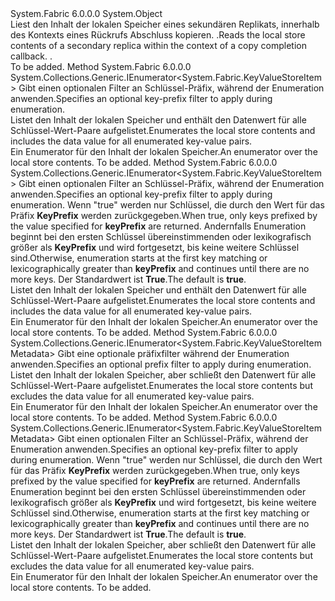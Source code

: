<Type Name="KeyValueStoreEnumerator" FullName="System.Fabric.KeyValueStoreEnumerator">
  <TypeSignature Language="C#" Value="public sealed class KeyValueStoreEnumerator" />
  <TypeSignature Language="ILAsm" Value=".class public auto ansi sealed beforefieldinit KeyValueStoreEnumerator extends System.Object" />
  <TypeSignature Language="DocId" Value="T:System.Fabric.KeyValueStoreEnumerator" />
  <TypeSignature Language="VB.NET" Value="Public NotInheritable Class KeyValueStoreEnumerator" />
  <TypeSignature Language="F#" Value="type KeyValueStoreEnumerator = class" />
  <AssemblyInfo>
    <AssemblyName>System.Fabric</AssemblyName>
    <AssemblyVersion>6.0.0.0</AssemblyVersion>
  </AssemblyInfo>
  <Base>
    <BaseTypeName>System.Object</BaseTypeName>
  </Base>
  <Interfaces />
  <Docs>
    <summary>
      <span data-ttu-id="73f2d-101"><para>Liest den Inhalt der lokalen Speicher eines sekundären Replikats, innerhalb des Kontexts eines Rückrufs Abschluss kopieren. </para>
      <seealso cref="M:System.Fabric.KeyValueStoreReplica.OnCopyComplete(System.Fabric.KeyValueStoreEnumerator)" />.</span><span class="sxs-lookup"><span data-stu-id="73f2d-101"><para>Reads the local store contents of a secondary replica within the context of a copy completion callback.</para>
            <seealso cref="M:System.Fabric.KeyValueStoreReplica.OnCopyComplete(System.Fabric.KeyValueStoreEnumerator)" />.</span></span>
</summary>
    <remarks>To be added.</remarks>
  </Docs>
  <Members>
    <Member MemberName="Enumerate">
      <MemberSignature Language="C#" Value="public System.Collections.Generic.IEnumerator&lt;System.Fabric.KeyValueStoreItem&gt; Enumerate (string keyPrefix);" />
      <MemberSignature Language="ILAsm" Value=".method public hidebysig instance class System.Collections.Generic.IEnumerator`1&lt;class System.Fabric.KeyValueStoreItem&gt; Enumerate(string keyPrefix) cil managed" />
      <MemberSignature Language="DocId" Value="M:System.Fabric.KeyValueStoreEnumerator.Enumerate(System.String)" />
      <MemberSignature Language="VB.NET" Value="Public Function Enumerate (keyPrefix As String) As IEnumerator(Of KeyValueStoreItem)" />
      <MemberSignature Language="F#" Value="member this.Enumerate : string -&gt; System.Collections.Generic.IEnumerator&lt;System.Fabric.KeyValueStoreItem&gt;" Usage="keyValueStoreEnumerator.Enumerate keyPrefix" />
      <MemberType>Method</MemberType>
      <AssemblyInfo>
        <AssemblyName>System.Fabric</AssemblyName>
        <AssemblyVersion>6.0.0.0</AssemblyVersion>
      </AssemblyInfo>
      <ReturnValue>
        <ReturnType>System.Collections.Generic.IEnumerator&lt;System.Fabric.KeyValueStoreItem&gt;</ReturnType>
      </ReturnValue>
      <Parameters>
        <Parameter Name="keyPrefix" Type="System.String" />
      </Parameters>
      <Docs>
        <param name="keyPrefix">
          <para><span data-ttu-id="73f2d-102">Gibt einen optionalen Filter an Schlüssel-Präfix, während der Enumeration anwenden.</span><span class="sxs-lookup"><span data-stu-id="73f2d-102">Specifies an optional key-prefix filter to apply during enumeration.</span></span></para>
        </param>
        <summary>
          <para><span data-ttu-id="73f2d-103">Listet den Inhalt der lokalen Speicher und enthält den Datenwert für alle Schlüssel-Wert-Paare aufgelistet.</span><span class="sxs-lookup"><span data-stu-id="73f2d-103">Enumerates the local store contents and includes the data value for all enumerated key-value pairs.</span></span></para>
        </summary>
        <returns>
          <para><span data-ttu-id="73f2d-104">Ein Enumerator für den Inhalt der lokalen Speicher.</span><span class="sxs-lookup"><span data-stu-id="73f2d-104">An enumerator over the local store contents.</span></span></para>
        </returns>
        <remarks>To be added.</remarks>
      </Docs>
    </Member>
    <Member MemberName="Enumerate">
      <MemberSignature Language="C#" Value="public System.Collections.Generic.IEnumerator&lt;System.Fabric.KeyValueStoreItem&gt; Enumerate (string keyPrefix, bool strictPrefix);" />
      <MemberSignature Language="ILAsm" Value=".method public hidebysig instance class System.Collections.Generic.IEnumerator`1&lt;class System.Fabric.KeyValueStoreItem&gt; Enumerate(string keyPrefix, bool strictPrefix) cil managed" />
      <MemberSignature Language="DocId" Value="M:System.Fabric.KeyValueStoreEnumerator.Enumerate(System.String,System.Boolean)" />
      <MemberSignature Language="VB.NET" Value="Public Function Enumerate (keyPrefix As String, strictPrefix As Boolean) As IEnumerator(Of KeyValueStoreItem)" />
      <MemberSignature Language="F#" Value="member this.Enumerate : string * bool -&gt; System.Collections.Generic.IEnumerator&lt;System.Fabric.KeyValueStoreItem&gt;" Usage="keyValueStoreEnumerator.Enumerate (keyPrefix, strictPrefix)" />
      <MemberType>Method</MemberType>
      <AssemblyInfo>
        <AssemblyName>System.Fabric</AssemblyName>
        <AssemblyVersion>6.0.0.0</AssemblyVersion>
      </AssemblyInfo>
      <ReturnValue>
        <ReturnType>System.Collections.Generic.IEnumerator&lt;System.Fabric.KeyValueStoreItem&gt;</ReturnType>
      </ReturnValue>
      <Parameters>
        <Parameter Name="keyPrefix" Type="System.String" />
        <Parameter Name="strictPrefix" Type="System.Boolean" />
      </Parameters>
      <Docs>
        <param name="keyPrefix">
          <para><span data-ttu-id="73f2d-105">Gibt einen optionalen Filter an Schlüssel-Präfix, während der Enumeration anwenden.</span><span class="sxs-lookup"><span data-stu-id="73f2d-105">Specifies an optional key-prefix filter to apply during enumeration.</span></span></para>
        </param>
        <param name="strictPrefix">
          <para><span data-ttu-id="73f2d-106">Wenn "true" werden nur Schlüssel, die durch den Wert für das Präfix <b>KeyPrefix</b> werden zurückgegeben.</span><span class="sxs-lookup"><span data-stu-id="73f2d-106">When true, only keys prefixed by the value specified for <b>keyPrefix</b> are returned.</span></span> <span data-ttu-id="73f2d-107">Andernfalls Enumeration beginnt bei den ersten Schlüssel übereinstimmenden oder lexikografisch größer als <b>KeyPrefix</b> und wird fortgesetzt, bis keine weitere Schlüssel sind.</span><span class="sxs-lookup"><span data-stu-id="73f2d-107">Otherwise, enumeration starts at the first key matching or lexicographically greater than <b>keyPrefix</b> and continues until there are no more keys.</span></span> <span data-ttu-id="73f2d-108">Der Standardwert ist <b>True</b>.</span><span class="sxs-lookup"><span data-stu-id="73f2d-108">The default is <b>true</b>.</span></span></para>
        </param>
        <summary>
          <para><span data-ttu-id="73f2d-109">Listet den Inhalt der lokalen Speicher und enthält den Datenwert für alle Schlüssel-Wert-Paare aufgelistet.</span><span class="sxs-lookup"><span data-stu-id="73f2d-109">Enumerates the local store contents and includes the data value for all enumerated key-value pairs.</span></span></para>
        </summary>
        <returns>
          <para><span data-ttu-id="73f2d-110">Ein Enumerator für den Inhalt der lokalen Speicher.</span><span class="sxs-lookup"><span data-stu-id="73f2d-110">An enumerator over the local store contents.</span></span></para>
        </returns>
        <remarks>To be added.</remarks>
      </Docs>
    </Member>
    <Member MemberName="EnumerateMetadata">
      <MemberSignature Language="C#" Value="public System.Collections.Generic.IEnumerator&lt;System.Fabric.KeyValueStoreItemMetadata&gt; EnumerateMetadata (string keyPrefix);" />
      <MemberSignature Language="ILAsm" Value=".method public hidebysig instance class System.Collections.Generic.IEnumerator`1&lt;class System.Fabric.KeyValueStoreItemMetadata&gt; EnumerateMetadata(string keyPrefix) cil managed" />
      <MemberSignature Language="DocId" Value="M:System.Fabric.KeyValueStoreEnumerator.EnumerateMetadata(System.String)" />
      <MemberSignature Language="VB.NET" Value="Public Function EnumerateMetadata (keyPrefix As String) As IEnumerator(Of KeyValueStoreItemMetadata)" />
      <MemberSignature Language="F#" Value="member this.EnumerateMetadata : string -&gt; System.Collections.Generic.IEnumerator&lt;System.Fabric.KeyValueStoreItemMetadata&gt;" Usage="keyValueStoreEnumerator.EnumerateMetadata keyPrefix" />
      <MemberType>Method</MemberType>
      <AssemblyInfo>
        <AssemblyName>System.Fabric</AssemblyName>
        <AssemblyVersion>6.0.0.0</AssemblyVersion>
      </AssemblyInfo>
      <ReturnValue>
        <ReturnType>System.Collections.Generic.IEnumerator&lt;System.Fabric.KeyValueStoreItemMetadata&gt;</ReturnType>
      </ReturnValue>
      <Parameters>
        <Parameter Name="keyPrefix" Type="System.String" />
      </Parameters>
      <Docs>
        <param name="keyPrefix">
          <para><span data-ttu-id="73f2d-111">Gibt eine optionale präfixfilter während der Enumeration anwenden.</span><span class="sxs-lookup"><span data-stu-id="73f2d-111">Specifies an optional prefix filter to apply during enumeration.</span></span></para>
        </param>
        <summary>
          <para><span data-ttu-id="73f2d-112">Listet den Inhalt der lokalen Speicher, aber schließt den Datenwert für alle Schlüssel-Wert-Paare aufgelistet.</span><span class="sxs-lookup"><span data-stu-id="73f2d-112">Enumerates the local store contents but excludes the data value for all enumerated key-value pairs.</span></span></para>
        </summary>
        <returns>
          <para><span data-ttu-id="73f2d-113">Ein Enumerator für den Inhalt der lokalen Speicher.</span><span class="sxs-lookup"><span data-stu-id="73f2d-113">An enumerator over the local store contents.</span></span></para>
        </returns>
        <remarks>To be added.</remarks>
      </Docs>
    </Member>
    <Member MemberName="EnumerateMetadata">
      <MemberSignature Language="C#" Value="public System.Collections.Generic.IEnumerator&lt;System.Fabric.KeyValueStoreItemMetadata&gt; EnumerateMetadata (string keyPrefix, bool strictPrefix);" />
      <MemberSignature Language="ILAsm" Value=".method public hidebysig instance class System.Collections.Generic.IEnumerator`1&lt;class System.Fabric.KeyValueStoreItemMetadata&gt; EnumerateMetadata(string keyPrefix, bool strictPrefix) cil managed" />
      <MemberSignature Language="DocId" Value="M:System.Fabric.KeyValueStoreEnumerator.EnumerateMetadata(System.String,System.Boolean)" />
      <MemberSignature Language="VB.NET" Value="Public Function EnumerateMetadata (keyPrefix As String, strictPrefix As Boolean) As IEnumerator(Of KeyValueStoreItemMetadata)" />
      <MemberSignature Language="F#" Value="member this.EnumerateMetadata : string * bool -&gt; System.Collections.Generic.IEnumerator&lt;System.Fabric.KeyValueStoreItemMetadata&gt;" Usage="keyValueStoreEnumerator.EnumerateMetadata (keyPrefix, strictPrefix)" />
      <MemberType>Method</MemberType>
      <AssemblyInfo>
        <AssemblyName>System.Fabric</AssemblyName>
        <AssemblyVersion>6.0.0.0</AssemblyVersion>
      </AssemblyInfo>
      <ReturnValue>
        <ReturnType>System.Collections.Generic.IEnumerator&lt;System.Fabric.KeyValueStoreItemMetadata&gt;</ReturnType>
      </ReturnValue>
      <Parameters>
        <Parameter Name="keyPrefix" Type="System.String" />
        <Parameter Name="strictPrefix" Type="System.Boolean" />
      </Parameters>
      <Docs>
        <param name="keyPrefix">
          <para><span data-ttu-id="73f2d-114">Gibt einen optionalen Filter an Schlüssel-Präfix, während der Enumeration anwenden.</span><span class="sxs-lookup"><span data-stu-id="73f2d-114">Specifies an optional key-prefix filter to apply during enumeration.</span></span></para>
        </param>
        <param name="strictPrefix">
          <para><span data-ttu-id="73f2d-115">Wenn "true" werden nur Schlüssel, die durch den Wert für das Präfix <b>KeyPrefix</b> werden zurückgegeben.</span><span class="sxs-lookup"><span data-stu-id="73f2d-115">When true, only keys prefixed by the value specified for <b>keyPrefix</b> are returned.</span></span> <span data-ttu-id="73f2d-116">Andernfalls Enumeration beginnt bei den ersten Schlüssel übereinstimmenden oder lexikografisch größer als <b>KeyPrefix</b> und wird fortgesetzt, bis keine weitere Schlüssel sind.</span><span class="sxs-lookup"><span data-stu-id="73f2d-116">Otherwise, enumeration starts at the first key matching or lexicographically greater than <b>keyPrefix</b> and continues until there are no more keys.</span></span> <span data-ttu-id="73f2d-117">Der Standardwert ist <b>True</b>.</span><span class="sxs-lookup"><span data-stu-id="73f2d-117">The default is <b>true</b>.</span></span></para>
        </param>
        <summary>
          <para><span data-ttu-id="73f2d-118">Listet den Inhalt der lokalen Speicher, aber schließt den Datenwert für alle Schlüssel-Wert-Paare aufgelistet.</span><span class="sxs-lookup"><span data-stu-id="73f2d-118">Enumerates the local store contents but excludes the data value for all enumerated key-value pairs.</span></span></para>
        </summary>
        <returns>
          <para><span data-ttu-id="73f2d-119">Ein Enumerator für den Inhalt der lokalen Speicher.</span><span class="sxs-lookup"><span data-stu-id="73f2d-119">An enumerator over the local store contents.</span></span></para>
        </returns>
        <remarks>To be added.</remarks>
      </Docs>
    </Member>
  </Members>
</Type>